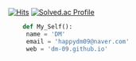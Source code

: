 [![Hits](https://hits.seeyoufarm.com/api/count/incr/badge.svg?url=https%3A%2F%2Fgithub.com%2FDM-09&count_bg=%2322A5DE&title_bg=%23555555&icon=github.svg&icon_color=%23E7E7E7&title=Visit&edge_flat=false)](https://github.com/DM-09)
[![Solved.ac Profile](http://mazassumnida.wtf/api/mini/generate_badge?boj=dongmin)](https://solved.ac/dongmin)

```Python
    def My_Self():
     name = 'DM'
     email = 'happydm09@naver.com'
     web = 'dm-09.github.io'
```
